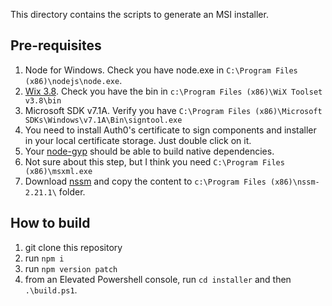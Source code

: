 This directory contains the scripts to generate an MSI installer.

## Pre-requisites

1.  Node for Windows. Check you have node.exe in `C:\Program Files (x86)\nodejs\node.exe`.
2.  [Wix 3.8](https://wix.codeplex.com/releases/view/115492). Check you have the bin in `c:\Program Files (x86)\WiX Toolset v3.8\bin`
3.  Microsoft SDK v7.1A. Verify you have `C:\Program Files (x86)\Microsoft SDKs\Windows\v7.1A\Bin\signtool.exe`
4.  You need to install Auth0's certificate to sign components and installer in your local certificate storage. Just double click on it.
5.  Your [node-gyp](https://github.com/TooTallNate/node-gyp/#installation) should be able to build native dependencies.
6.  Not sure about this step, but I think you need `C:\Program Files (x86)\msxml.exe`
7.  Download [nssm](http://nssm.cc/ci/nssm-2.21-136-ga8cb477.zip) and copy the content to `c:\Program Files (x86)\nssm-2.21.1\` folder.

## How to build

1.  git clone this repository
2.  run `npm i`
3.  run `npm version patch`
4.  from an Elevated Powershell console, run `cd installer` and then `.\build.ps1`.
